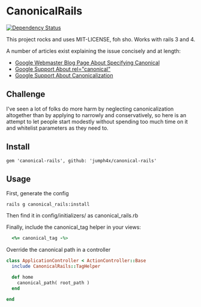 CanonicalRails
==============
[![Dependency Status](https://gemnasium.com/jumph4x/canonical-rails.png)](https://gemnasium.com/jumph4x/canonical-rails)

This project rocks and uses MIT-LICENSE, foh sho. Works with rails 3 and 4.

A number of articles exist explaining the issue concisely and at length:

 *   [Google Webmaster Blog Page About Specifying Canonical](http://googlewebmastercentral.blogspot.com/2009/02/specify-your-canonical.html)
 *   [Google Support About rel="canonical"](http://support.google.com/webmasters/bin/answer.py?hl=en&answer=139394)
 *   [Google Support About Canonicalization](http://support.google.com/webmasters/bin/answer.py?hl=en&answer=139066)

## Challenge

I've seen a lot of folks do more harm by neglecting canonicalization altogether than by applying to narrowly and conservatively, so here is an attempt to let people start modestly without spending too much time on it and whitelist parameters as they need to.

## Install

    gem 'canonical-rails', github: 'jumph4x/canonical-rails'

## Usage

First, generate the config

    rails g canonical_rails:install

Then find it in config/initializers/ as canonical_rails.rb

Finally, include the canonical_tag helper in your views:
```ruby
  <%= canonical_tag -%>
```

Override the canonical path in a controller
```ruby
class ApplicationController < ActionController::Base
  include CanonicalRails::TagHelper

  def home
    canonical_path( root_path )
  end

end
```
